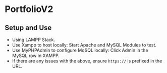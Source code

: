 # PortfolioV2

## Setup and Use
- Using LAMPP Stack.
- Use Xampp to host locally: Start Apache and MySQL Modules to test.
- Use MyPHPAdmin to configure MqSQL locally: Click Admin in the MySQL row in XAMPP.
- If there are any issues with the above, ensure `https://` is prefixed in the URL.